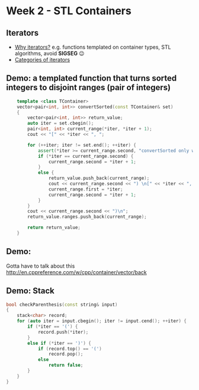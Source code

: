 # Week 2 - STL Containers

## Iterators
* [Why iterators?](https://stackoverflow.com/questions/131241/why-use-iterators-instead-of-array-indices) e.g. functions templated on container types, STL algorithms, avoid **SIGSEG** 😉 
* [Categories of iterators](http://www.cplusplus.com/reference/iterator/)

## Demo: a templated function that turns sorted integers to disjoint ranges (pair of integers)
```cpp
    template <class TContainer>
    vector<pair<int, int>> convertSorted(const TContainer& set)
    {
        vector<pair<int, int>> return_value;
        auto iter = set.cbegin();
        pair<int, int> current_range(*iter, *iter + 1);
        cout << "[" << *iter << ", ";

        for (++iter; iter != set.end(); ++iter) {
            assert(*iter >= current_range.second, "convertSorted only works with sorted data. ");
            if (*iter == current_range.second) {
                current_range.second = *iter + 1;
            }
            else {
                return_value.push_back(current_range);
                cout << current_range.second << ") \n[" << *iter << ", ";
                current_range.first = *iter;
                current_range.second = *iter + 1;
            }
        }
        cout << current_range.second << ")\n";
        return_value.ranges.push_back(current_range);

        return return_value;
    }
```

## Demo: 




Gotta have to talk about this http://en.cppreference.com/w/cpp/container/vector/back

## 

## Demo: Stack
```cpp
bool checkParenthesis(const string& input)
{
    stack<char> record;
    for (auto iter = input.cbegin(); iter != input.cend(); ++iter) {
        if (*iter == '(') {
            record.push(*iter);
        }
        else if (*iter == ')') {
            if (record.top() == '(')
                record.pop();
            else
                return false;
        }
    }
}
```
